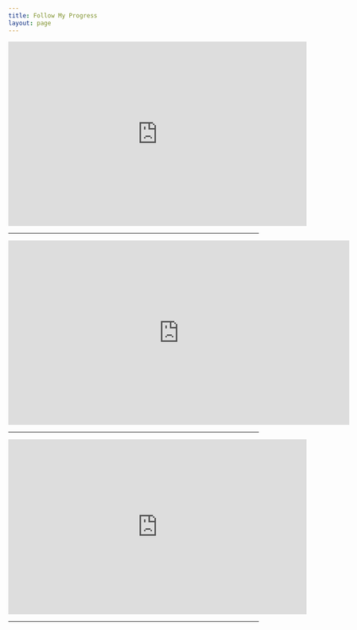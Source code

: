 ```yaml
---
title: Follow My Progress
layout: page
---
```

<iframe width="600" height="371" seamless frameborder="0" scrolling="yes" src="https://docs.google.com/spreadsheets/d/e/2PACX-1vSlDAoRJ8WkbIFj6e_toPhj1FVBUfbh-WcG6NlD5C6WiqDBbF7LFoGBqfvukmq5jezb2o4kAGViTEsX/pubchart?oid=1678487977&amp;format=interactive"></iframe>

---

<iframe width="686" height="371" seamless frameborder="0" scrolling="no" src="https://docs.google.com/spreadsheets/d/e/2PACX-1vSlDAoRJ8WkbIFj6e_toPhj1FVBUfbh-WcG6NlD5C6WiqDBbF7LFoGBqfvukmq5jezb2o4kAGViTEsX/pubchart?oid=17757265&amp;format=interactive"></iframe>

---
<iframe width="600" height="352" seamless frameborder="0" scrolling="no" src="https://docs.google.com/spreadsheets/d/e/2PACX-1vQS691OJJ3NG5ZGQRJYowFcXM_HbzSb5Nc7iGkcVaWC7RE7r5DprW_ZtsiR8vWfQxqVMTPufpx2dPRQ/pubchart?oid=2128511204&amp;format=interactive"></iframe>

---

<blockquote class="trello-board-compact">
  <a href="https://trello.com/b/vhJ4XDil/de-plantuh-man>Trello Board</a>
</blockquote>

